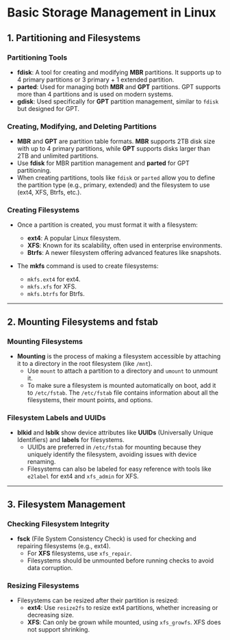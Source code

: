 # Basic Storage Management in Linux

## 1. Partitioning and Filesystems

### Partitioning Tools
- **fdisk**: A tool for creating and modifying **MBR** partitions. It supports up to 4 primary partitions or 3 primary + 1 extended partition.
- **parted**: Used for managing both **MBR** and **GPT** partitions. GPT supports more than 4 partitions and is used on modern systems.
- **gdisk**: Used specifically for **GPT** partition management, similar to `fdisk` but designed for GPT.

### Creating, Modifying, and Deleting Partitions
- **MBR** and **GPT** are partition table formats. **MBR** supports 2TB disk size with up to 4 primary partitions, while **GPT** supports disks larger than 2TB and unlimited partitions.
- Use **fdisk** for MBR partition management and **parted** for GPT partitioning.
- When creating partitions, tools like `fdisk` or `parted` allow you to define the partition type (e.g., primary, extended) and the filesystem to use (ext4, XFS, Btrfs, etc.).

### Creating Filesystems
- Once a partition is created, you must format it with a filesystem:
  - **ext4**: A popular Linux filesystem.
  - **XFS**: Known for its scalability, often used in enterprise environments.
  - **Btrfs**: A newer filesystem offering advanced features like snapshots.
  
- The **mkfs** command is used to create filesystems:
  - `mkfs.ext4` for ext4.
  - `mkfs.xfs` for XFS.
  - `mkfs.btrfs` for Btrfs.

---

## 2. Mounting Filesystems and fstab

### Mounting Filesystems
- **Mounting** is the process of making a filesystem accessible by attaching it to a directory in the root filesystem (like `/mnt`).
  - Use `mount` to attach a partition to a directory and `umount` to unmount it.
  - To make sure a filesystem is mounted automatically on boot, add it to `/etc/fstab`. The `/etc/fstab` file contains information about all the filesystems, their mount points, and options.

### Filesystem Labels and UUIDs
- **blkid** and **lsblk** show device attributes like **UUIDs** (Universally Unique Identifiers) and **labels** for filesystems.
  - UUIDs are preferred in `/etc/fstab` for mounting because they uniquely identify the filesystem, avoiding issues with device renaming.
  - Filesystems can also be labeled for easy reference with tools like `e2label` for ext4 and `xfs_admin` for XFS.

---

## 3. Filesystem Management

### Checking Filesystem Integrity
- **fsck** (File System Consistency Check) is used for checking and repairing filesystems (e.g., ext4).
  - For **XFS** filesystems, use `xfs_repair`.
  - Filesystems should be unmounted before running checks to avoid data corruption.

### Resizing Filesystems
- Filesystems can be resized after their partition is resized:
  - **ext4**: Use `resize2fs` to resize ext4 partitions, whether increasing or decreasing size.
  - **XFS**: Can only be grown while mounted, using `xfs_growfs`. XFS does not support shrinking.
